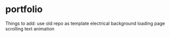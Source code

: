 # portfolio
Things to add:
use old repo as template
electrical background
loading page
scrolling text animation